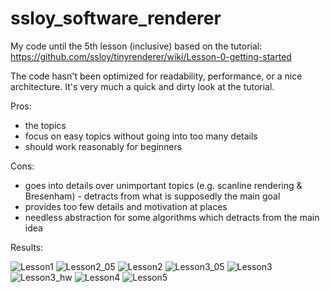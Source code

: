 # ssloy_software_renderer

My code until the 5th lesson (inclusive) based on the tutorial:
https://github.com/ssloy/tinyrenderer/wiki/Lesson-0-getting-started

The code hasn't been optimized for readability, performance, or a nice architecture.
It's very much a quick and dirty look at the tutorial.

Pros:
- the topics
- focus on easy topics without going into too many details
- should work reasonably for beginners

Cons:
- goes into details over unimportant topics (e.g. scanline rendering & Bresenham) - detracts from what is supposedly the main goal
- provides too few details and motivation at places
- needless abstraction for some algorithms which detracts from the main idea

Results:


![Lesson1](correct_images_png/lesson1.png)
![Lesson2_05](correct_images_png/lesson2_05.png)
![Lesson2](correct_images_png/lesson2.png)
![Lesson3_05](correct_images_png/lesson3_05.png)
![Lesson3](correct_images_png/lesson3.png)
![Lesson3_hw](correct_images_png/lesson3_hw.png)
![Lesson4](correct_images_png/lesson4.png)
![Lesson5](correct_images_png/lesson5.png)
